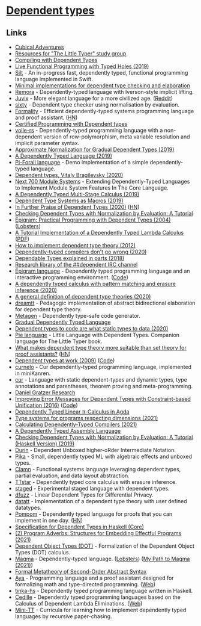# [Dependent types](https://wiki.haskell.org/Dependent_type)

## Links

- [Cubical Adventures](https://www.youtube.com/watch?v=W5-ulP_JzNc)
- [Resources for "The Little Typer" study group](https://github.com/paulcadman/the-little-typer)
- [Compiling with Dependent Types](https://www.williamjbowman.com/resources/wjb-defense.pdf)
- [Live Functional Programming with Typed Holes (2019)](https://www.youtube.com/watch?v=q58NFuUr0GU)
- [Silt](https://github.com/silt-lang/silt) - An in-progress fast, dependently typed, functional programming language implemented in Swift.
- [Minimal implementations for dependent type checking and elaboration](https://github.com/AndrasKovacs/elaboration-zoo)
- [Remora](https://github.com/jrslepak/Remora) - Dependently-typed language with Iverson-style implicit lifting.
- [Juvix](https://github.com/cryptiumlabs/juvix) - More elegant language for a more civilized age. ([Reddit](https://www.reddit.com/r/haskell/comments/czierr/juvix_dependentlinearlytyped_core_language_with/))
- [sixty](https://github.com/ollef/sixty) - Dependent type checker using normalisation by evaluation.
- [Formality](https://github.com/moonad/Formality) - Efficient dependently-typed systems programming language and proof assistant. ([HN](https://news.ycombinator.com/item?id=18230148))
- [Certified Programming with Dependent types](http://adam.chlipala.net/cpdt/)
- [voile-rs](https://github.com/owo-lang/voile-rs) - Dependently-typed programming language with a non-dependent version of row-polymorphism, meta variable resolution and implicit parameter syntax.
- [Approximate Normalization for Gradual Dependent Types (2019)](https://www.youtube.com/watch?v=e4FeQCabuOQ)
- [A Dependently Typed Language (2019)](https://www.cs.cornell.edu/courses/cs6120/2019fa/blog/dependently-typed-language/)
- [Pi-Forall language](https://github.com/sweirich/pi-forall) - Demo implementation of a simple dependently-typed language.
- [Dependent types, Vitaly Bragilevsky (2020)](https://www.youtube.com/watch?v=ohG-PRwOorA)
- [Next 700 Module Systems](https://github.com/alhassy/next-700-module-systems) - Extending Dependently-Typed Languages to Implement Module System Features In The Core Language.
- [A Dependently Typed Multi-Stage Calculus (2019)](https://arxiv.org/pdf/1908.02035.pdf)
- [Dependent Type Systems as Macros (2019)](https://www.williamjbowman.com/resources/wjb2019-depmacros.pdf)
- [In Further Praise of Dependent Types (2020)](https://golem.ph.utexas.edu/category/2020/05/in_further_praise_of_dependent.html) ([HN](https://news.ycombinator.com/item?id=23139972))
- [Checking Dependent Types with Normalization by Evaluation: A Tutorial](http://davidchristiansen.dk/tutorials/nbe/)
- [Epigram: Practical Programming with Dependent Types (2004)](http://cs.ru.nl/F.Wiedijk/courses/tt-2010/tvftl/epigram-notes.pdf) ([Lobsters](https://lobste.rs/s/v0cfko/epigram_practical_programming_with))
- [A Tutorial Implementation of a Dependently Typed Lambda Calculus](https://www.andres-loeh.de/LambdaPi/) ([PDF](https://www.andres-loeh.de/LambdaPi/LambdaPi.pdf))
- [How to implement dependent type theory (2012)](http://math.andrej.com/2012/11/08/how-to-implement-dependent-type-theory-i/)
- [Dependently-typed compilers don't go wrong (2020)](http://www.cs.nott.ac.uk/~pszgmh/bib.html#well-typed)
- [Dependable Types explained in parts (2018)](http://www.tomharding.me/2018/01/09/dependable-types/)
- [Research library of the ##dependent IRC channel](https://github.com/dpndnt/library)
- [Epigram language](http://www.e-pig.org/) - Dependently typed programming language and an interactive programming environment. ([Code](https://github.com/mietek/epigram2))
- [A dependently typed calculus with pattern matching and erasure inference (2020)](https://dl.acm.org/doi/10.1145/3408973)
- [A general definition of dependent type theories (2020)](http://math.andrej.com/2020/09/14/a-general-definition-of-dependent-type-theories/)
- [dreamtt](https://github.com/jonsterling/dreamtt) - Pedagogic implementation of abstract bidirectional elaboration for dependent type theory.
- [Metagen](https://github.com/thautwarm/Metagen) - Dependently type-safe code generator.
- [Gradual Dependently Typed Language](https://github.com/JoeyEremondi/GDTL-artifact)
- [Dependent types to code are what static types to data (2020)](https://www.poberezkin.com/posts/2020-09-04-dependent-types-to-code-are-what-static-types-to-data.html)
- [Pie language](https://github.com/the-little-typer/pie) - Little Language with Dependent Types. Companion language for The Little Typer book.
- [What makes dependent type theory more suitable than set theory for proof assistants?](https://mathoverflow.net/questions/376839/what-makes-dependent-type-theory-more-suitable-than-set-theory-for-proof-assista) ([HN](https://news.ycombinator.com/item?id=25167468))
- [Dependent types at work (2009)](https://citeseerx.ist.psu.edu/viewdoc/summary?doi=10.1.1.386.2624) ([Code](https://github.com/conal/DependentTypesAtWork-exercises))
- [curnelo](https://github.com/webyrd/curnelo) - Cur dependently-typed programming language, implemented in miniKanren.
- [cur](https://github.com/wilbowma/cur) - Language with static dependent-types and dynamic types, type annotations and parentheses, theorem proving and meta-programming.
- [Daniel Gratzer Research](https://jozefg.github.io/)
- [Improving Error Messages for Dependent Types with Constraint-based Unification (2016)](http://dspace.library.uu.nl/handle/1874/337692) ([Code](https://github.com/JoeyEremondi/lambda-pi-constraint))
- [Dependently Typed Linear π-Calculus in Agda](https://github.com/5HT/DependentLinearPi)
- [Type systems for programs respecting dimensions (2021)](https://fredriknf.com/papers/dimensions2021.pdf)
- [Calculating Dependently-Typed Compilers (2021)](http://www.cs.nott.ac.uk/~pszgmh/well-typed.pdf)
- [A Dependently Typed Assembly Language](https://www.cs.cmu.edu/~rwh/papers/dtal/icfp01.pdf)
- [Checking Dependent Types with Normalization by Evaluation: A Tutorial (Haskell Version) (2019)](https://davidchristiansen.dk/tutorials/implementing-types-hs.pdf)
- [Durin](https://github.com/tolziplohu/durin) - Dependent Unboxed higher-oRder Intermediate Notation.
- [Pika](https://github.com/tolziplohu/pika) - Small, dependently typed ML with algebraic effects and unboxed types.
- [Clamn](https://github.com/eashanhatti/clamn) - Functional systems language leveraging dependent types, partial evaluation, and data layout abstraction.
- [TTstar](https://github.com/ziman/ttstar) - Dependently typed core calculus with erasure inference.
- [staged](https://github.com/AndrasKovacs/staged) - Experimental staged language with dependent types.
- [dfuzz](https://github.com/ejgallego/dfuzz) - Linear Dependent Types for Differential Privacy.
- [datatt](https://github.com/mmcqd/datatt) - Implementation of a dependent type theory with user defined datatypes.
- [Pompom](https://github.com/caotic123/PomPom-Language) - Dependently typed language for proofs that you can implement in one day. ([HN](https://news.ycombinator.com/item?id=28725803))
- [Specification for Dependent Types in Haskell (Core)](https://github.com/sweirich/corespec)
- [(2) Program Adverbs: Structures for Embedding Effectful Programs (2021)](https://lastland.github.io/media/papers/adverbs-preprint.pdf)
- [Dependent Object Types (DOT)](https://github.com/namin/dot) - Formalization of the Dependent Object Types (DOT) calculus.
- [Magma](https://github.com/blainehansen/magma) - Dependently-typed language. ([Lobsters](https://lobste.rs/s/upzwzj/magma_dependently_typed_language)) ([My Path to Magma (2021)](https://blainehansen.me/post/my-path-to-magma/))
- [Formal Metatheory of Second-Order Abstract Syntax](https://www.cl.cam.ac.uk/~ds709/agda-soas/)
- [Aya](https://github.com/aya-prover/aya-dev) - Programming language and a proof assistant designed for formalizing math and type-directed programming. ([Web](https://www.aya-prover.org/))
- [tinka-hs](https://github.com/atennapel/tinka-hs) - Dependently typed programming language written in Haskell.
- [Cedille](https://github.com/cedille/cedille) - Dependently typed programming languages based on the Calculus of Dependent Lambda Eliminations. ([Web](https://cedille.github.io/))
- [Mini-TT](https://github.com/bollu/minitt) - Curricula for learning how to implement dependently typed languages by recursive paper-chasing.
